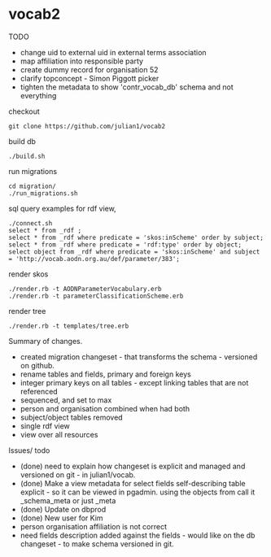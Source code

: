 vocab2
======

TODO
  * change uid to external uid in external terms association
  * map affiliation into responsible party
  * create dummy record for organisation 52
  * clarify topconcept - Simon Piggott picker
  * tighten the metadata to show 'contr_vocab_db' schema and not everything 


checkout

    git clone https://github.com/julian1/vocab2

build db

    ./build.sh

run migrations

    cd migration/
    ./run_migrations.sh

sql query examples for rdf view,

    ./connect.sh
    select * from _rdf ;
    select * from _rdf where predicate = 'skos:inScheme' order by subject;
    select * from _rdf where predicate = 'rdf:type' order by object;
    select object from _rdf where predicate = 'skos:inScheme' and subject = 'http://vocab.aodn.org.au/def/parameter/383';

render skos

    ./render.rb -t AODNParameterVocabulary.erb
    ./render.rb -t parameterClassificationScheme.erb

render tree

    ./render.rb -t templates/tree.erb


Summary of changes.
  * created migration changeset - that transforms the schema - versioned on github.
  * rename tables and fields, primary and foreign keys
  * integer primary keys on all tables - except linking tables that are not referenced
  * sequenced, and set to max
  * person and organisation combined when had both
  * subject/object tables removed
  * single rdf view
  * view over all resources

Issues/ todo
  * (done) need to explain how changeset is explicit and managed and versioned on git - in julian1/vocab.
  * (done) Make a view metadata for select fields  self-describing table explicit - so it can be viewed in pgadmin. using the objects from
     call it _schema_meta or just _meta
  * (done) Update on dbprod
  * (done) New user for Kim
  * person organisation affiliation is not correct
  * need fields description added against the fields - would like on the db changeset - to make schema versioned in git.

